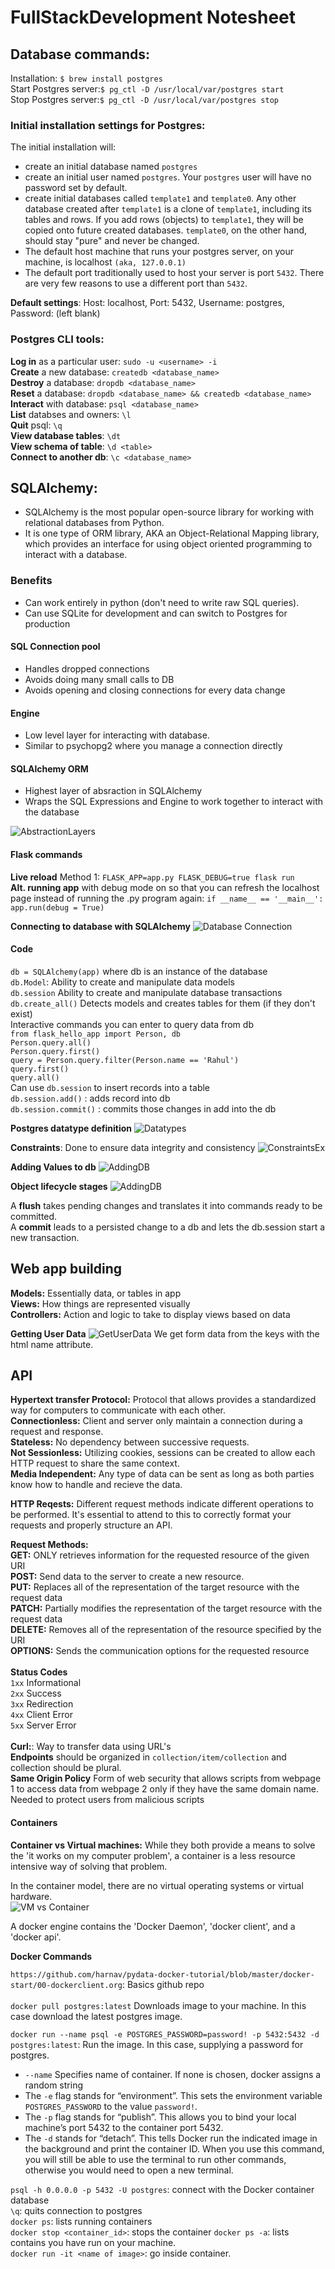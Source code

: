 # FullStackDevelopment Notesheet


## Database commands:
Installation: `$ brew install postgres` <br>
Start Postgres server:```$ pg_ctl -D /usr/local/var/postgres start ```<br>
Stop Postgres server:```$ pg_ctl -D /usr/local/var/postgres stop ```

### Initial installation settings for Postgres:
The initial installation will:

* create an initial database named ```postgres```
* create an initial user named ```postgres```. Your ```postgres``` user will have no password set by default.
* create initial databases called ```template1``` and ```template0```. Any other database created after ```template1``` is a clone of ```template1```, including its tables and rows. If you add rows (objects) to ```template1```, they will be copied onto future created databases. ```template0```, on the other hand, should stay "pure" and never be changed.
* The default host machine that runs your postgres server, on your machine, is localhost ``(aka, 127.0.0.1)``
* The default port traditionally used to host your server is port ``5432``. There are very few reasons to use a different port than `5432`.<br>

**Default settings**:
Host:	localhost,
Port:	5432,
Username:	postgres,
Password:	(left blank)

### Postgres CLI tools:
**Log in** as a particular user: `sudo -u <username> -i`<br>
**Create** a new database: `createdb <database_name>`<br>
**Destroy** a database: `dropdb <database_name>`<br>
**Reset** a database: `dropdb <database_name> && createdb <database_name>`<br>
**Interact** with database: `psql <database_name>`<br>
**List** databses and owners: `\l`<br>
**Quit** psql: `\q`<br>
**View database tables**: `\dt`<br>
**View schema of table**: `\d <table>`<br>
**Connect to another db**: `\c <database_name>`<br>


## SQLAlchemy:
* SQLAlchemy is the most popular open-source library for working with relational databases from Python.
* It is one type of ORM library, AKA an Object-Relational Mapping library, which provides an interface for using object oriented programming to interact with a database.

### Benefits
* Can work entirely in python (don't need to write raw SQL queries).
* Can use SQLite for development and can switch to Postgres for production

#### SQL Connection pool
* Handles dropped connections
* Avoids doing many small calls to DB
* Avoids opening and closing connections for every data change

#### Engine
* Low level layer for interacting with database.
* Similar to psychopg2 where you manage a connection directly

#### SQLAlchemy ORM
* Highest layer of absraction in SQLAlchemy
* Wraps the SQL Expressions and Engine to work together to interact with the database

![AbstractionLayers](Images/SQLAlchemyAbstractionLayers.png)

#### Flask commands

**Live reload** Method 1:  `FLASK_APP=app.py FLASK_DEBUG=true flask run`<br>
**Alt. running app** with debug mode on so that you can refresh the localhost page instead of running the .py program again: `if __name__ == '__main__':
app.run(debug = True)`

**Connecting to database with SQLAlchemy**
![Database Connection](Images/DataBaseConnection.png)

#### Code
`db = SQLAlchemy(app)` where db is an instance of the database <br>
`db.Model`: Ability to create and manipulate data models <br>
`db.session` Ability to create and manipulate database transactions <br>
`db.create_all()` Detects models and creates tables for them (if they don't exist) <br>
Interactive commands you can enter to query data from db <br>
`from flask_hello_app import Person, db`<br>
`Person.query.all()`<br>
`Person.query.first()`<br>
`query = Person.query.filter(Person.name == 'Rahul')`<br>
`query.first()`<br>
`query.all()`<br>
Can use `db.session` to insert records into a table <br>
`db.session.add()` : adds record into db <br>
`db.session.commit()` : commits those changes in add into the db <br>

**Postgres datatype definition**
![Datatypes](Images/PostgresDataTypes.png)

**Constraints**: Done to ensure data integrity and consistency
![ConstraintsEx](Images/ConstraintsEx.png)

**Adding Values to db**
![AddingDB](Images/ReviewDBAdd.png)

**Object lifecycle stages**
![AddingDB](Images/ObjectLifeCycle.png)

A **flush** takes pending changes and translates it into commands ready to be committed.
<br>A **commit** leads to a persisted change to a db and lets the db.session start a new transaction. <br>


## Web app building
**Models:** Essentially data, or tables in app <br>
**Views:** How things are represented visually <br>
**Controllers:** Action and logic to take to display views based on data <br>

**Getting User Data**
![GetUserData](Images/GettingUserData1.png)
We get form data from the keys with the html name attribute.


## API

**Hypertext transfer Protocol:** Protocol that allows provides a standardized way for computers to communicate with each other. <br>
**Connectionless:** Client and server only maintain a connection during a request and response.<br>
**Stateless:** No dependency between successive requests.<br>
**Not Sessionless:** Utilizing cookies, sessions can be created to allow each HTTP request to share the same context.<br>
**Media Independent:** Any type of data can be sent as long as both parties know how to handle and recieve the data.<br>

**HTTP Reqests:**
Different request methods indicate different operations to be performed. It's essential to attend to this to correctly format your requests and properly structure an API.

**Request Methods:** <br>
**GET:** ONLY retrieves information for the requested resource of the given URI <br>
**POST:** Send data to the server to create a new resource.<br>
**PUT:** Replaces all of the representation of the target resource with the request data<br>
**PATCH:** Partially modifies the representation of the target resource with the request data<br>
**DELETE:** Removes all of the representation of the resource specified by the URI<br>
**OPTIONS:** Sends the communication options for the requested resource<br><br>
**Status Codes** <br>
`1xx` Informational <br>
`2xx` Success <br>
`3xx` Redirection <br>
`4xx` Client Error <br>
`5xx` Server Error <br> <br>
**Curl:**: Way to transfer data using URL's <br>
**Endpoints** should be organized in `collection/item/collection` and collection should be plural. <br>
**Same Origin Policy** Form of web security that allows scripts from webpage 1 to access data from webpage 2 only if they have the same domain name. Needed to protect users from malicious scripts <br>

#### Containers

**Container vs Virtual machines:** While they both provide a means to solve the 'it works on my computer problem', a container is a less resource intensive way of solving that problem.

In the container model, there are no virtual operating systems or virtual hardware.<br>
![VM vs Container](Images/vmvscontainer.png)

A docker engine contains the 'Docker Daemon', 'docker client', and a 'docker api'.

**Docker Commands** <br>

`https://github.com/harnav/pydata-docker-tutorial/blob/master/docker-start/00-dockerclient.org`: Basics github repo <br><br>
`docker pull postgres:latest` Downloads image to your machine. In this case download the latest postgres image. <br>

`docker run --name psql -e POSTGRES_PASSWORD=password! -p 5432:5432 -d postgres:latest`: Run the image. In this case, supplying a password for postgres. <br>

* `--name` Specifies name of container. If none is chosen, docker assigns a random string <br>
* The `-e` flag stands for “environment”. This sets the environment variable `POSTGRES_PASSWORD` to the value `password!`. <br>
* The `-p` flag stands for “publish”. This allows you to bind your local machine’s port 5432 to the container port 5432.
* The `-d` stands for “detach”. This tells Docker run the indicated image in the background and print the container ID. When you use this command, you will still be able to use the terminal to run other commands, otherwise you would need to open a new terminal.

`psql -h 0.0.0.0 -p 5432 -U postgres`: connect with the Docker container database <br>
`\q`: quits connection to postgres <br>
`docker ps`: lists running containers<br>
`docker stop <container_id>`: stops the container
`docker ps -a`: lists contains you have run on your machine.<br>
`docker run -it <name of image>`: go inside container.<br>
